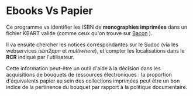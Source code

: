 # Ebooks Vs Papier


Ce programme va identifier les ISBN de **monographies imprimées** dans un fichier KBART valide (comme ceux qu'on trouve sur [Bacon](https://bacon.abes.fr/exporter.html) ).


Il va ensuite chercher les notices correspondantes sur le Sudoc (via les webservices *isbn2ppn* et *multiwhere*), et compter les localisations dans le **RCR** indiqué par l'utilisateur.


Cette information peut-être un outil d'aide à la décision dans les acquisitions de bouquets de ressources électroniques : la proportion d'équivalents papier au sein des collections imprimées peut être un bon indice de la pertinence du bouquet par rapport à la politique documentaire.